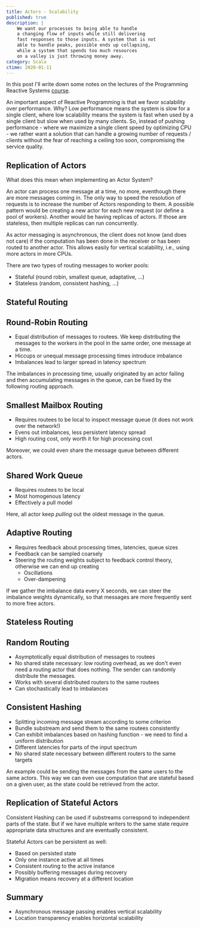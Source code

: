 ```yaml
---
title: Actors - Scalability
published: true
description: |
    We want our processes to being able to handle
    a changing flow of inputs while still delivering
    fast responses to those inputs. A system that is not
    able to handle peaks, possible ends up collapsing,
    while a system that spends too much resources
    on a valley is just throwing money away.
category: Scala
ctime: 2020-01-11
---
```


In this post I'll write down some notes on the lectures of the Programming Reactive Systems [course](https://www.edx.org/course/programming-reactive-systems).

An important aspect of Reactive Programming is that we favor scalability over performance. Why? Low performance means the system is slow for a single client, where low scalability means the system is fast when used by a single client but slow when used by many clients. So, instead of pushing performance - where we maximize a single client speed by optimizing CPU - we rather want a solution that can handle a growing number of requests / clients without the fear of reaching a ceiling too soon, compromising the service quality.

## Replication of Actors

What does this mean when implementing an Actor System?

An actor can process one message at a time, no more, eventhough there are more messages coming in. The only way to speed the resolution of requests is to increase the number of Actors responding to them. A possible pattern would be creating a new actor for each new request (or define a pool of workers). Another would be having replicas of actors. If those are stateless, then multiple replicas can run concurrently.

As actor messaging is asynchronous, the client does not know (and does not care) if the computation has been done in the receiver or has been routed to another actor. This allows easily for vertical scalability, i.e., using more actors in more CPUs.

There are two types of routing messages to worker pools:
* Stateful (round robin, smallest queue, adaptative, ...)
* Stateless (random, consistent hashing, ...)

## Stateful Routing

## Round-Robin Routing

* Equal distribution of messages to routees. We keep distributing the messages to the workers in the pool in the same order, one message at a time.
* Hiccups or unequal message processing times introduce imbalance
* Imbalances lead to larger spread in latency spectrum

The imbalances in processing time, usually originated by an actor failing and then accumulating messages in the queue, can be fixed by the following routing approach.

## Smallest Mailbox Routing

* Requires routees to be local to inspect message queue (it does not work over the network!)
* Evens out imbalances, less persistent latency spread
* High routing cost, only worth it for high processing cost

Moreover, we could even share the message queue between different actors.

## Shared Work Queue

* Requires routees to be local
* Most homogenous latency
* Effectively a pull model

Here, all actor keep *pulling* out the oldest message in the queue.

## Adaptive Routing

* Requires feedback about processing times, latencies, queue sizes
* Feedback can be sampled coarsely
* Steering the routing weights subject to feedback control theory, otherwise we can end up creating
    * Oscillations
    * Over-dampening

If we gather the imbalance data every X seconds, we can steer the imbalance weights dynamically, so that messages are more frequently sent to more free actors.

## Stateless Routing

## Random Routing

* Asymptotically equal distribution of messages to routees
* No shared state necessary: low routing overhead, as we don't even need a routing actor that does nothing. The sender can randomly distribute the messages.
* Works with several distributed routers to the same routees
* Can stochastically lead to imbalances

## Consistent Hashing

* Splitting incoming message stream according to some criterion
* Bundle substream and send them to the same routees consistently
* Can exhibit imbalances based on hashing function - we need to find a uniform distribution
* Different latencies for parts of the input spectrum
* No shared state necessary between different routers to the same targets

An example could be sending the messages from the same users to the same actors. This way we can even use computation that are stateful based on a given user, as the state could be retrieved from the actor.

## Replication of Stateful Actors

Consistent Hashing can be used if substreams correspond to independent parts of the state. But if we have multiple writers to the same state require appropriate data structures and are eventually consistent.

Stateful Actors can be persistent as well:

* Based on persisted state
* Only one instance active at all times
* Consistent routing to the active instance
* Possibly buffering messages during recovery
* Migration means recovery at a different location

## Summary

* Asynchronous message passing enables vertical scalability
* Location transparency enables horizontal scalability
